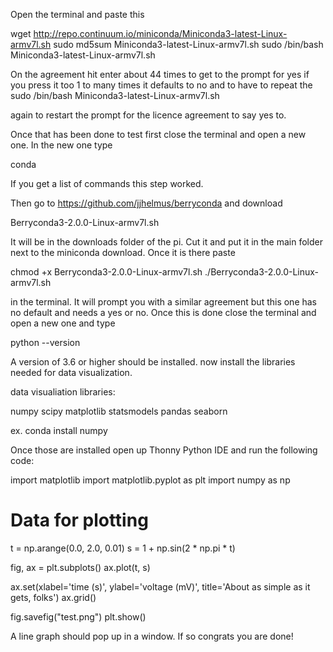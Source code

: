 Open the terminal and paste this

wget http://repo.continuum.io/miniconda/Miniconda3-latest-Linux-armv7l.sh
sudo md5sum Miniconda3-latest-Linux-armv7l.sh
sudo /bin/bash Miniconda3-latest-Linux-armv7l.sh

On the agreement hit enter about 44 times to get to the prompt for yes if you press it too 1 to many times
it defaults to no and to have to repeat the 
sudo /bin/bash Miniconda3-latest-Linux-armv7l.sh

again to restart the prompt for the licence agreement to say yes to.

Once that has been done to test first close the terminal and open a new one. In the new one type 

conda

If you get a list of commands this step worked.

Then go to https://github.com/jjhelmus/berryconda and download

Berryconda3-2.0.0-Linux-armv7l.sh

It will be in the downloads folder of the pi. Cut it and put it in the main folder next to the miniconda
download. Once it is there paste

chmod +x Berryconda3-2.0.0-Linux-armv7l.sh 
./Berryconda3-2.0.0-Linux-armv7l.sh

in the terminal. It will prompt you with a similar agreement but this one has no default 
and needs a yes or no. Once this is done close the terminal and open a new one and type 

python --version

A version of 3.6 or higher should be installed.
now install the libraries needed for data visualization. 

data visualiation libraries:

numpy
scipy
matplotlib
statsmodels
pandas
seaborn

ex. conda install numpy

Once those are installed open up Thonny Python IDE and run the following code:


import matplotlib
import matplotlib.pyplot as plt
import numpy as np

# Data for plotting
t = np.arange(0.0, 2.0, 0.01)
s = 1 + np.sin(2 * np.pi * t)

fig, ax = plt.subplots()
ax.plot(t, s)

ax.set(xlabel='time (s)', ylabel='voltage (mV)',
       title='About as simple as it gets, folks')
ax.grid()

fig.savefig("test.png")
plt.show()


A line graph should pop up in a window. If so congrats you are done!
